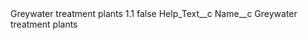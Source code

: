 <?xml version="1.0" encoding="UTF-8"?>
<CustomMetadata xmlns="http://soap.sforce.com/2006/04/metadata" xmlns:xsi="http://www.w3.org/2001/XMLSchema-instance" xmlns:xsd="http://www.w3.org/2001/XMLSchema">
    <label>Greywater treatment plants 1.1</label>
    <protected>false</protected>
    <values>
        <field>Help_Text__c</field>
        <value xsi:nil="true"/>
    </values>
    <values>
        <field>Name__c</field>
        <value xsi:type="xsd:string">Greywater treatment plants</value>
    </values>
</CustomMetadata>
